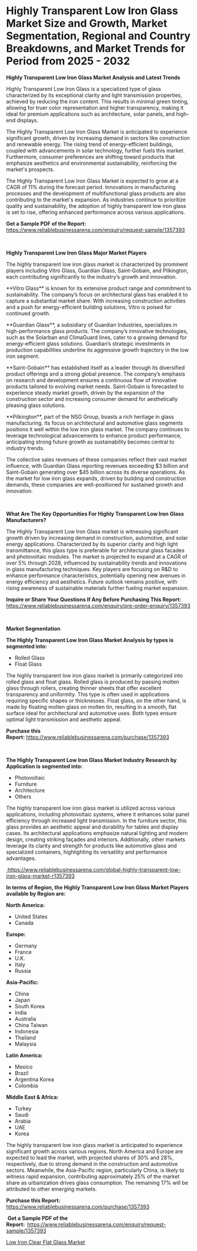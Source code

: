 <p><h1>Highly Transparent Low Iron Glass Market Size and Growth, Market Segmentation, Regional and Country Breakdowns, and Market Trends for Period from 2025 -  2032</h1></p><p><strong>Highly Transparent Low Iron Glass Market Analysis and Latest Trends</strong></p>
<p><p>Highly Transparent Low Iron Glass is a specialized type of glass characterized by its exceptional clarity and light transmission properties, achieved by reducing the iron content. This results in minimal green tinting, allowing for truer color representation and higher transparency, making it ideal for premium applications such as architecture, solar panels, and high-end displays.</p><p>The Highly Transparent Low Iron Glass Market is anticipated to experience significant growth, driven by increasing demand in sectors like construction and renewable energy. The rising trend of energy-efficient buildings, coupled with advancements in solar technology, further fuels this market. Furthermore, consumer preferences are shifting toward products that emphasize aesthetics and environmental sustainability, reinforcing the market's prospects. </p><p>The Highly Transparent Low Iron Glass Market is expected to grow at a CAGR of 11% during the forecast period. Innovations in manufacturing processes and the development of multifunctional glass products are also contributing to the market's expansion. As industries continue to prioritize quality and sustainability, the adoption of highly transparent low iron glass is set to rise, offering enhanced performance across various applications.</p></p>
<p><strong>Get a Sample PDF of the Report:&nbsp;</strong> <a href="https://www.reliablebusinessarena.com/enquiry/request-sample/1357393?utm_campaign=1948&utm_medium=2&utm_source=Github&utm_content=ia&utm_term=02042025&utm_id=highly-transparent-low-iron-glass">https://www.reliablebusinessarena.com/enquiry/request-sample/1357393</a></p>
<p>&nbsp;</p>
<p><strong>Highly Transparent Low Iron Glass Major Market Players</strong></p>
<p><p>The highly transparent low iron glass market is characterized by prominent players including Vitro Glass, Guardian Glass, Saint-Gobain, and Pilkington, each contributing significantly to the industry’s growth and innovation.</p><p>**Vitro Glass** is known for its extensive product range and commitment to sustainability. The company’s focus on architectural glass has enabled it to capture a substantial market share. With increasing construction activities and a push for energy-efficient building solutions, Vitro is poised for continued growth.</p><p>**Guardian Glass**, a subsidiary of Guardian Industries, specializes in high-performance glass products. The company’s innovative technologies, such as the Solarban and ClimaGuard lines, cater to a growing demand for energy-efficient glass solutions. Guardian’s strategic investments in production capabilities underline its aggressive growth trajectory in the low iron segment.</p><p>**Saint-Gobain** has established itself as a leader through its diversified product offerings and a strong global presence. The company’s emphasis on research and development ensures a continuous flow of innovative products tailored to evolving market needs. Saint-Gobain is forecasted to experience steady market growth, driven by the expansion of the construction sector and increasing consumer demand for aesthetically pleasing glass solutions.</p><p>**Pilkington**, part of the NSG Group, boasts a rich heritage in glass manufacturing. Its focus on architectural and automotive glass segments positions it well within the low iron glass market. The company continues to leverage technological advancements to enhance product performance, anticipating strong future growth as sustainability becomes central to industry trends.</p><p>The collective sales revenues of these companies reflect their vast market influence, with Guardian Glass reporting revenues exceeding $3 billion and Saint-Gobain generating over $45 billion across its diverse operations. As the market for low iron glass expands, driven by building and construction demands, these companies are well-positioned for sustained growth and innovation.</p></p>
<p>&nbsp;</p>
<p><strong>What Are The Key Opportunities For Highly Transparent Low Iron Glass Manufacturers?</strong></p>
<p><p>The Highly Transparent Low Iron Glass market is witnessing significant growth driven by increasing demand in construction, automotive, and solar energy applications. Characterized by its superior clarity and high light transmittance, this glass type is preferable for architectural glass facades and photovoltaic modules. The market is projected to expand at a CAGR of over 5% through 2028, influenced by sustainability trends and innovations in glass manufacturing techniques. Key players are focusing on R&D to enhance performance characteristics, potentially opening new avenues in energy efficiency and aesthetics. Future outlook remains positive, with rising awareness of sustainable materials further fueling market expansion.</p></p>
<p><strong>Inquire or Share Your Questions If Any Before Purchasing This Report:</strong> <a href="https://www.reliablebusinessarena.com/enquiry/pre-order-enquiry/1357393?utm_campaign=1948&utm_medium=2&utm_source=Github&utm_content=ia&utm_term=02042025&utm_id=highly-transparent-low-iron-glass">https://www.reliablebusinessarena.com/enquiry/pre-order-enquiry/1357393</a></p>
<p>&nbsp;</p>
<p><strong>Market Segmentation</strong></p>
<p><strong>The Highly Transparent Low Iron Glass Market Analysis by types is segmented into:</strong></p>
<p><ul><li>Rolled Glass</li><li>Float Glass</li></ul></p>
<p><p>The highly transparent low iron glass market is primarily categorized into rolled glass and float glass. Rolled glass is produced by passing molten glass through rollers, creating thinner sheets that offer excellent transparency and uniformity. This type is often used in applications requiring specific shapes or thicknesses. Float glass, on the other hand, is made by floating molten glass on molten tin, resulting in a smooth, flat surface ideal for architectural and automotive uses. Both types ensure optimal light transmission and aesthetic appeal.</p></p>
<p><strong>Purchase this Report:&nbsp;</strong><a href="https://www.reliablebusinessarena.com/purchase/1357393?utm_campaign=1948&utm_medium=2&utm_source=Github&utm_content=ia&utm_term=02042025&utm_id=highly-transparent-low-iron-glass">https://www.reliablebusinessarena.com/purchase/1357393</a></p>
<p>&nbsp;</p>
<p><strong>The Highly Transparent Low Iron Glass Market Industry Research by Application is segmented into:</strong></p>
<p><ul><li>Photovoltaic</li><li>Furniture</li><li>Architecture</li><li>Others</li></ul></p>
<p><p>The highly transparent low iron glass market is utilized across various applications, including photovoltaic systems, where it enhances solar panel efficiency through increased light transmission. In the furniture sector, this glass provides an aesthetic appeal and durability for tables and display cases. Its architectural applications emphasize natural lighting and modern design, creating striking façades and interiors. Additionally, other markets leverage its clarity and strength for products like automotive glass and specialized containers, highlighting its versatility and performance advantages.</p></p>
<p><a href="https://www.reliablebusinessarena.com/global-highly-transparent-low-iron-glass-market-r1357393?utm_campaign=1948&utm_medium=2&utm_source=Github&utm_content=ia&utm_term=02042025&utm_id=highly-transparent-low-iron-glass">&nbsp;https://www.reliablebusinessarena.com/global-highly-transparent-low-iron-glass-market-r1357393</a></p>
<p><strong>In terms of Region, the Highly Transparent Low Iron Glass Market Players available by Region are:</strong></p>
<p>
    <p> <strong> North America: </strong>
        <ul>
            <li>United States</li>
            <li>Canada</li>
        </ul>
        </p> 
    <p> <strong> Europe: </strong>
        <ul>
            <li>Germany</li>
            <li>France</li>
            <li>U.K.</li>
            <li>Italy</li>
            <li>Russia</li>
        </ul>
        </p> 
    <p> <strong> Asia-Pacific: </strong>
        <ul>
            <li>China</li>
            <li>Japan</li>
            <li>South Korea</li>
            <li>India</li>
            <li>Australia</li>
            <li>China Taiwan</li>
            <li>Indonesia</li>
            <li>Thailand</li>
            <li>Malaysia</li>
        </ul>
        </p> 
    <p> <strong> Latin America: </strong>
        <ul>
            <li>Mexico</li>
            <li>Brazil</li>
            <li>Argentina Korea</li>
            <li>Colombia</li>
        </ul>
        </p> 
    <p> <strong> Middle East & Africa: </strong>
        <ul>
            <li>Turkey</li>
            <li>Saudi</li>
            <li>Arabia</li>
            <li>UAE</li>
            <li>Korea</li>
        </ul>
    </p>
    </p>
<p><p>The highly transparent low iron glass market is anticipated to experience significant growth across various regions. North America and Europe are expected to lead the market, with projected shares of 30% and 28%, respectively, due to strong demand in the construction and automotive sectors. Meanwhile, the Asia-Pacific region, particularly China, is likely to witness rapid expansion, contributing approximately 25% of the market share as urbanization drives glass consumption. The remaining 17% will be attributed to other emerging markets.</p></p>
<p><strong>Purchase this Report: </strong><a href="https://www.reliablebusinessarena.com/purchase/1357393?utm_campaign=1948&utm_medium=2&utm_source=Github&utm_content=ia&utm_term=02042025&utm_id=highly-transparent-low-iron-glass">https://www.reliablebusinessarena.com/purchase/1357393</a></p>
<p>&nbsp;<strong>Get a Sample PDF of the Report:&nbsp;&nbsp;</strong><a href="https://www.reliablebusinessarena.com/enquiry/request-sample/1357393?utm_campaign=1948&utm_medium=2&utm_source=Github&utm_content=ia&utm_term=02042025&utm_id=highly-transparent-low-iron-glass">https://www.reliablebusinessarena.com/enquiry/request-sample/1357393</a></p>
<p><strong></strong></p>
<p><p><a href="https://github.com/rahu1506/Market-Research-Report-List-7/blob/main/low-iron-clear-flat-glass-market.md?utm_campaign=1948&utm_medium=2&utm_source=Github&utm_content=ia&utm_term=02042025&utm_id=highly-transparent-low-iron-glass">Low Iron Clear Flat Glass Market</a></p></p>